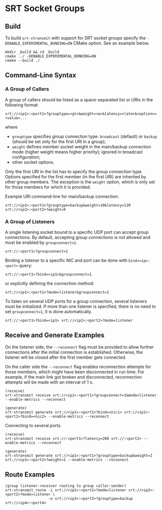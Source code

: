 # SRT Socket Groups

## Build

To build `srt-xtransmit` with support for SRT socket groups specify the
`-DENABLE_EXPERIMENTAL_BONDING=ON` CMake option. See an example below.

```shell
mkdir _build && cd _build
cmake ../ -DENABLE_EXPERIMENTAL_BONDING=ON
cmake --build ./
```

## Command-Line Syntax

### A Group of Callers

A group of callers should be listed as a space-separated list or URIs in the following format:

```shell
srt://<ip1>:<port1>?grouptype=<gt>&weight=<w>&latency=<late>&<option>=<value>...
```

where

- `grouptype` specifies group connection type: `broadcast` (default) or `backup` (should be set only for the first URI in a group);
- `weight` defines member socket weight in the main/backup connection mode (higher weight means higher priority); ignored in broadcast configuration;
- other socket options.

Only the first URI in the list has to specify the group connection type. Options specified for the first member (in the first URI)
are inherited by other group members.
The exception is the `weight` option, which is only set for those members for which it is provided.

Example URI command-line for main/backup connection:

```shell
srt://<ip1>:<port1>?grouptype=backup&weight=10&latency=120 srt://<ip2>:<port2>?weight=9
```

### A Group of Listeners

A single listening socket bound to a specific UDP port can accept group connections.
By default, accepting group connections is not allowed and must be enabled by `groupconnect=1`.

```shell
srt://:<port1>?groupconnect=1
```

Binding a listener to a specific NIC and port can be done with `bind=<ip>:<port>` query:

```shell
srt://:<port1>?bind=<ip1>&groupconnect=1
```

or explicitly defining the connection method:

```shell
srt://<ip1>:<port1>?mode=listener&groupconnect=1
```

To listen on several UDP ports for a group connection, several listeners must be initialized.
If more than one listener is specified, there is no need to set `groupconnect=1`, it is done automatically.

```shell
srt://:<port1>?bind=<ip1> srt://<ip2>:<port2>?mode=listener
```

## Receive and Generate Examples

On the listener side, the `--reconnect` flag must be provided to allow further connections
after the initial connection is established. Otherwise, the listener will be closed after the first member gets connected.

On the caller side the `--reconnect` flag enables reconnection attempts for those members, which
might have been disconnected in run time. For example, if the main link got broken and disconnected,
reconnection attempts will be made with an interval of 1 s.

```shell
(receive)
srt-xtransmit receive srt://<ip1>:<port1>?groupconnect=1&mode=listener --enable-metrics --reconnect

(generate)
srt-xtransmit generate srt://<ip1>:<port1>?bind=<nic1> srt://<ip1>:<port1>?bind=<nic2> --enable-metrics --reconnect
```

Connecting to several ports.

```shell
(receive)
srt-xtransmit receive srt://:<port1>?latency=200 srt://:<port2> --enable-metrics --reconnect

(generate)
srt-xtransmit generate srt://<ip1>:<port1>?grouptype=backup&weight=2 srt://<ip1>:<port2>?weight=1 --enable-metrics --reconnect
```

## Route Examples

```shell
(group listener-receiver routing to group caller-sender)
srt-xtransmit route -i srt://<ip1>:<port1>?mode=listener srt://<ip2>:<port2>?mode=listener \
                    -o srt://<ip3>:<port3>?grouptype=backup srt://<ip4>:<port4>
```
